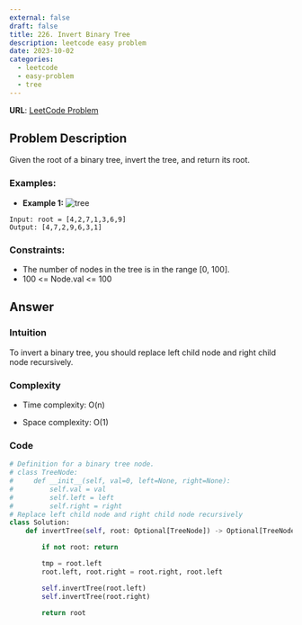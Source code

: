```yaml
---
external: false
draft: false
title: 226. Invert Binary Tree
description: leetcode easy problem
date: 2023-10-02
categories:
  - leetcode
  - easy-problem
  - tree
---
```


**URL**: [LeetCode Problem](https://leetcode.com/problems/invert-binary-tree/submissions/)

## Problem Description

Given the root of a binary tree, invert the tree, and return its root.

### Examples:

- **Example 1:**
  ![tree](/images/invert-tree.png)

```plaintext
Input: root = [4,2,7,1,3,6,9]
Output: [4,7,2,9,6,3,1]
```

### Constraints:

- The number of nodes in the tree is in the range [0, 100].
- 100 <= Node.val <= 100

## Answer

### Intuition

To invert a binary tree, you should replace left child node and right child node recursively.

### Complexity

- Time complexity: O(n)

- Space complexity: O(1)

### Code

```python
# Definition for a binary tree node.
# class TreeNode:
#     def __init__(self, val=0, left=None, right=None):
#         self.val = val
#         self.left = left
#         self.right = right
# Replace left child node and right child node recursively
class Solution:
    def invertTree(self, root: Optional[TreeNode]) -> Optional[TreeNode]:

        if not root: return

        tmp = root.left
        root.left, root.right = root.right, root.left

        self.invertTree(root.left)
        self.invertTree(root.right)

        return root
```
